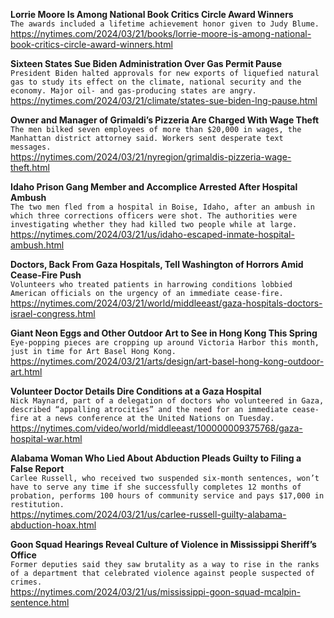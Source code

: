 **Lorrie Moore Is Among National Book Critics Circle Award Winners**\
`The awards included a lifetime achievement honor given to Judy Blume.`\
https://nytimes.com/2024/03/21/books/lorrie-moore-is-among-national-book-critics-circle-award-winners.html

**Sixteen States Sue Biden Administration Over Gas Permit Pause**\
`President Biden halted approvals for new exports of liquefied natural gas to study its effect on the climate, national security and the economy. Major oil- and gas-producing states are angry.`\
https://nytimes.com/2024/03/21/climate/states-sue-biden-lng-pause.html

**Owner and Manager of Grimaldi’s Pizzeria Are Charged With Wage Theft**\
`The men bilked seven employees of more than $20,000 in wages, the Manhattan district attorney said. Workers sent desperate text messages.`\
https://nytimes.com/2024/03/21/nyregion/grimaldis-pizzeria-wage-theft.html

**Idaho Prison Gang Member and Accomplice Arrested After Hospital Ambush**\
`The two men fled from a hospital in Boise, Idaho, after an ambush in which three corrections officers were shot. The authorities were investigating whether they had killed two people while at large.`\
https://nytimes.com/2024/03/21/us/idaho-escaped-inmate-hospital-ambush.html

**Doctors, Back From Gaza Hospitals, Tell Washington of Horrors Amid Cease-Fire Push**\
`Volunteers who treated patients in harrowing conditions lobbied American officials on the urgency of an immediate cease-fire.`\
https://nytimes.com/2024/03/21/world/middleeast/gaza-hospitals-doctors-israel-congress.html

**Giant Neon Eggs and Other Outdoor Art to See in Hong Kong This Spring**\
`Eye-popping pieces are cropping up around Victoria Harbor this month, just in time for Art Basel Hong Kong.`\
https://nytimes.com/2024/03/21/arts/design/art-basel-hong-kong-outdoor-art.html

**Volunteer Doctor Details Dire Conditions at a Gaza Hospital**\
`Nick Maynard, part of a delegation of doctors who volunteered in Gaza, described “appalling atrocities” and the need for an immediate cease-fire at a news conference at the United Nations on Tuesday.`\
https://nytimes.com/video/world/middleeast/100000009375768/gaza-hospital-war.html

**Alabama Woman Who Lied About Abduction Pleads Guilty to Filing a False Report**\
`Carlee Russell, who received two suspended six-month sentences, won’t have to serve any time if she successfully completes 12 months of probation, performs 100 hours of community service and pays $17,000 in restitution.`\
https://nytimes.com/2024/03/21/us/carlee-russell-guilty-alabama-abduction-hoax.html

**Goon Squad Hearings Reveal Culture of Violence in Mississippi Sheriff’s Office**\
`Former deputies said they saw brutality as a way to rise in the ranks of a department that celebrated violence against people suspected of crimes.`\
https://nytimes.com/2024/03/21/us/mississippi-goon-squad-mcalpin-sentence.html

